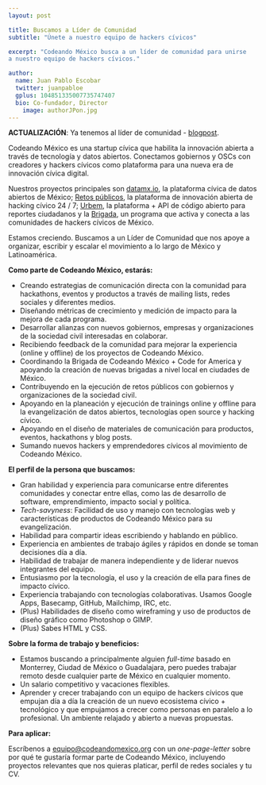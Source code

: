 ```yaml
---
layout: post

title: Buscamos a Líder de Comunidad
subtitle: "Únete a nuestro equipo de hackers cívicos"

excerpt: "Codeando México busca a un líder de comunidad para unirse 
a nuestro equipo de hackers cívicos."

author:
  name: Juan Pablo Escobar
  twitter: juanpabloe
  gplus: 104851335007735747407 
  bio: Co-fundador, Director
    image: authorJPon.jpg
---
```


**ACTUALIZACIÓN**: Ya tenemos al líder de comunidad - [blogpost](http://blog.codeandomexico.org/2014/04/29/bienvenida-eme/).

Codeando México es una startup cívica que habilita la innovación abierta a través de tecnología y datos abiertos. 
Conectamos gobiernos y OSCs con creadores y hackers cívicos como plataforma para una nueva era de innovación cívica 
digital.

Nuestros proyectos principales son [datamx.io](http://datamx.io/), la plataforma cívica de datos abiertos de México; 
[Retos públicos](http://codeandomexico.org/retos), la plataforma de innovación abierta de hacking cívico 24 / 7; 
[Urbem](https://github.com/CodeandoMexico/reporte-ciudadano), la plataforma + API de código abierto para 
reportes ciudadanos y la [Brigada](http://codeforall.mx/), un programa que activa y conecta a las comunidades de 
hackers cívicos de México.

Estamos creciendo. Buscamos a un Líder de Comunidad que nos apoye a organizar, escribir y escalar el movimiento
a lo largo de México y Latinoamérica.

**Como parte de Codeando México, estarás:**

* Creando estrategias de comunicación directa con la comunidad para hackathons, eventos y productos a través de mailing lists, redes sociales y diferentes medios.
* Diseñando métricas de crecimiento y medición de impacto para la mejora de cada programa.
* Desarrollar alianzas con nuevos gobiernos, empresas y organizaciones de la sociedad civil interesadas en colaborar.
* Recibiendo feedback de la comunidad para mejorar la experiencia (online y offline) de los proyectos de Codeando México.
* Coordinando la Brigada de Codeando México + Code for America y apoyando la creación de nuevas brigadas a nivel local en ciudades de México.
* Contribuyendo en la ejecución de retos públicos con gobiernos y organizaciones de la sociedad civil.
* Apoyando en la planeación y ejecución de trainings online y offline para la evangelización de datos abiertos, tecnologías open source y hacking cívico.
* Apoyando en el diseño de materiales de comunicación para productos, eventos, hackathons y blog posts.
* Sumando nuevos hackers y emprendedores cívicos al movimiento de Codeando México.

**El perfil de la persona que buscamos:**

* Gran habilidad y experiencia para comunicarse entre diferentes comunidades y conectar entre ellas, como las de desarrollo de software, emprendimiento, impacto social y política.
* *Tech-savyness*: Facilidad de uso y manejo con tecnologías web y características de productos de Codeando México para su evangelización.
* Habilidad para compartir ideas escribiendo y hablando en público.
* Experiencia en ambientes de trabajo ágiles y rápidos en donde se toman decisiones día a día.
* Habilidad de trabajar de manera independiente y de liderar nuevos integrantes del equipo.
* Entusiasmo por la tecnología, el uso y la creación de ella para fines de impacto cívico.
* Experiencia trabajando con tecnologías colaborativas. Usamos Google Apps, Basecamp, GitHub, Mailchimp, IRC, etc.
* (Plus) Habilidades de diseño como wireframing y uso de productos de diseño gráfico como Photoshop o GIMP.
* (Plus) Sabes HTML y CSS.

**Sobre la forma de trabajo y beneficios:**

* Estamos buscando a principalmente alguien *full-time* basado en Monterrey, Ciudad de México o Guadalajara, pero puedes trabajar remoto desde cualquier parte de México en cualquier momento.
* Un salario competitivo y vacaciones flexibles.
* Aprender y crecer trabajando con un equipo de hackers cívicos que empujan día a día la creación de un nuevo ecosistema cívico + tecnológico y que empujamos a crecer como personas en paralelo a lo profesional. Un ambiente relajado y abierto a nuevas propuestas.

**Para aplicar:**

Escríbenos a <equipo@codeandomexico.org> con un *one-page-letter* sobre por qué te gustaría formar parte de Codeando México, incluyendo proyectos relevantes que nos quieras platicar, perfil de redes sociales y tu CV.
